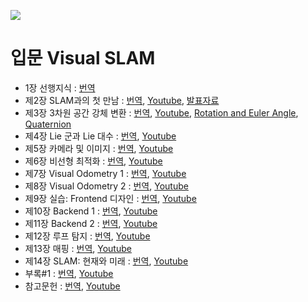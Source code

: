 ![](https://i.imgur.com/cQGWvUk.png)


# 입문 Visual SLAM
- 1장 선행지식 : [번역](https://docs.google.com/document/d/1XKI3DUW_Klo7GCd43LEFZgOkHZF8A5baV03Nzmiif94/edit?fbclid=IwAR1R2kxI2QPJWrga3-fxlpcXksLvT9q0HroasScRVuRRsS_ixX9pli5skVk)
- 제2장 SLAM과의 첫 만남 : [번역](https://docs.google.com/document/d/1V8PzY-tFezPH-fFD_ED4qIjzLheeWUpCc9kjeHGOXhw/edit?fbclid=IwAR3FfDSptYTrL3SuYFz_96f2f-49SoMZrhNHD7DNCoxSm64pMn5LwTUhThM#heading=h.uey5prbihivv), [Youtube](https://www.youtube.com/watch?v=_i8PaekcguA&feature=youtu.be&fbclid=IwAR1SNnjHuIKYKfiA2B-l40HGll2W78OayBA_LqKy2QkmRytI-gYTOkqW2H4), [발표자료](https://drive.google.com/file/d/1oDrIZWUQqmJ_3vtcsxvLET0kG5zg7ZTT/view)
- 제3장 3차원 공간 강체 변환 : [번역](https://docs.google.com/document/d/10gJsFWGAiNaFc5za8IJTZHU3JFYHzStvLNeLVKyrpUA/edit?fbclid=IwAR0ah4Cm6YK-lDJxiJx6-zB3K-1HE51koRkzZv4TLkrkfjbF_sAwzBex6KY#heading=h.vpn62ti1ne0a), [Youtube](https://www.youtube.com/watch?v=TujSQ09jpWA&feature=youtu.be&fbclid=IwAR03zKvCPsu1uHCW0OINNuPsChfk_yBAK-UZPzNF_YdMEvpH-DP6INPiRQo), [Rotation and Euler Angle](https://goo.gl/jnNKTx), [Quaternion](https://goo.gl/WAfYCg)
- 제4장 Lie 군과 Lie 대수 : [번역](https://docs.google.com/document/d/1icPjUyT3nPvjZ1OVMtWp9afUtuJ4gXLJL-ex7A9FpNs/edit?fbclid=IwAR1lDSc9SiONxzSjA_8GQ0ttFHXMX_J4V3ix2mQYc6vgAs_D6xN9xiPdBls#heading=h.uey5prbihivv), [Youtube]()
- 제5장 카메라 및 이미지 : [번역](https://docs.google.com/document/d/1WXqqtUF2L7t6v9-qC6zXF48Muog2Y7-lEc6ojXHaTHY/edit?fbclid=IwAR3PMqpagqV8RF7fCBQ1bjyMeWuT54eqELPwLKe-Km61NXuo74WWjrcANyw#heading=h.uey5prbihivv), [Youtube]()
- 제6장 비선형 최적화 : [번역](https://docs.google.com/document/d/1pIYlL3cVf9gXT9O7p_5H5az0HYkALuhrnrBQeZI0HUw/edit?fbclid=IwAR21XEPa2l9eieqOH-Y8GZOPZx1ADSdy_G08N-S83M1DqbkbmRSIrcfw7dc#heading=h.uey5prbihivv), [Youtube]()
- 제7장 Visual Odometry 1 : [번역](https://docs.google.com/document/d/1lWEe5pIUSMhvfsqTI4B7zf5JdkmKnUGSl8J8mMddw_E/edit?fbclid=IwAR1aGglxB2OX3sNW2WbVxfQK2AyFy-d4lpG7uKYKfGxc0DZfLzI4y0gH_U0#heading=h.uey5prbihivv), [Youtube]()
- 제8장 Visual Odometry 2 : [번역](https://docs.google.com/document/d/1RrtgmJhm4V3sTbSEbtio55NuP8DBLVaZK0fOPedQkq0/edit?fbclid=IwAR3qumY0moeWhwPD8X0rzUEbeBodb5VyHeJCmZTeH4jlyqmrew_HC3dgiAQ#heading=h.ngij9spw4bl2), [Youtube]()
- 제9장 실습: Frontend 디자인 : [번역](https://docs.google.com/document/d/1oEMqQvYzA-gsrlRsNLZlshHXBbZ1srxpJu-P1oRTuAQ/edit?fbclid=IwAR2hBWFwHcHFyI9Nk9kkv4Lebn_adlV1JWOrTEsDRPvsLu3Vn26NqK75WmU#heading=h.uey5prbihivv), [Youtube]()
- 제10장 Backend 1 : [번역](https://docs.google.com/document/d/1XloB4FwUXhEq0NRPX6lmom7mOxX2eQi0nA133LEjcMs/edit?fbclid=IwAR35I1-A7xXpI6RFUrzD2wp9TKjpumE3AZTUiawHhHJoRRtxmd9MJAcxYtY#), [Youtube]()
- 제11장 Backend 2 : [번역](https://docs.google.com/document/d/1s3kG2QG8qEIie1ZpDqXBP9TVYwKJJtHv2HHADYwoldw/edit?fbclid=IwAR3gnX4ODdw8up5M04Ndnpg87UeerGdGGbPiwmuD65WaU8bF6kamPbGs4F0#heading=h.uey5prbihivv), [Youtube]()
- 제12장 루프 탐지 : [번역](https://docs.google.com/document/d/11rq7n65cidHBhEbWnYMBbkuAYoyzROxfWN-24YIEI0E/edit?fbclid=IwAR0dBviUIlHrDr0AI02RnzAQnsrXA2uEatK4gVUljkfG_XAQgY00oMHfdQ4#heading=h.uey5prbihivv), [Youtube]()
- 제13장 매핑 : [번역](https://docs.google.com/document/d/12Dlvq4t6p0LCIs5Z76UTPCvqBalPwshue8IOf6uvFMk/edit?fbclid=IwAR2CJxgtd-S6O9RA1PMRKe_BeZn_cyw1pat8gyZUglAahsMzXjT8xPptnDs#heading=h.uey5prbihivv), [Youtube]()
- 제14장 SLAM: 현재와 미래 : [번역](https://docs.google.com/document/d/1QaTos4AgjwmaIz5U8GRtsxdxok10nD22VGu1ebfvSXI/edit?fbclid=IwAR1nAXggemYSnqtkZ2k_futIpWhU90BRRWmBoui98-p-oW61OhUnqZVOXYE#heading=h.uey5prbihivv), [Youtube]()
- 부록#1 : [번역](https://docs.google.com/document/d/1muCYvheES8aFENIIcs8GDVxRCR5tSqboen8QueQ0mn4/edit?fbclid=IwAR0ci8oxHKJX1Ti7k1w9pFXrvIW5JkNR1TfJKsljqAKSLxRXzUCgbenxxVc#heading=h.uey5prbihivv), [Youtube]()
- 참고문헌 : [번역](https://docs.google.com/document/d/1resGRA0KlP6s0DwAJKNa81IE2hmeywYDTf2Or0WdorA/edit?fbclid=IwAR2kzRjxpSOfDpdPLehaTZmZrHSJE1Up1boQCDttcVSSc910_JEcQcOL-VI#heading=h.uey5prbihivv), [Youtube]()